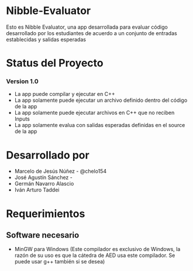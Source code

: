 # Nibble-Evaluator
Esto es Nibble Evaluator, una app desarrollada para evaluar código desarrollado por los estudiantes de acuerdo a un conjunto de entradas establecidas y salidas esperadas

# Status del Proyecto

### Version 1.0

- La app puede compilar y ejecutar en C++
- La app solamente puede ejecutar un archivo definido dentro del código de la app
- La app solamente puede ejecutar archivos en C++ que no reciben Inputs
- La app solamente evalua con salidas esperadas definidas en el source de la app


# Desarrollado por
- Marcelo de Jesús Núñez - @chelo154
- José Agustín Sánchez -
- Germán Navarro Alascio
- Iván Arturo Taddei

# Requerimientos

## Software necesario

- MinGW para Windows (Este compilador es exclusivo de Windows, la razón de su uso es que la cátedra de AED usa este compilador. Se puede usar g++ también si se desea)

